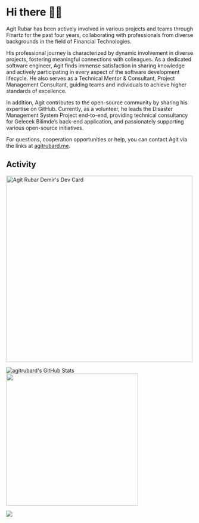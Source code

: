 # Hi there 👋🏼 

Agit Rubar has been actively involved in various projects and teams through Finartz for the past four years, collaborating with professionals from diverse backgrounds in the field of Financial Technologies.

His professional journey is characterized by dynamic involvement in diverse projects, fostering meaningful connections with colleagues. As a dedicated software engineer, Agit finds immense satisfaction in sharing knowledge and actively participating in every aspect of the software development lifecycle. He also serves as a Technical Mentor & Consultant, Project Management Consultant, guiding teams and individuals to achieve higher standards of excellence.

In addition, Agit contributes to the open-source community by sharing his expertise on GitHub. Currently, as a volunteer, he leads the Disaster Management System Project end-to-end, providing technical consultancy for Gelecek Bilimde’s back-end application, and passionately supporting various open-source initiatives.

For questions, cooperation opportunities or help, you can contact Agit via the links at <a href="https://buymeacoffee.com/n8fyqpyf6md">agitrubard.me</a>.

## **Activity**

<a href="https://app.daily.dev/agitrubard"><img align="justify" src="https://api.daily.dev/devcards/v2/Qy2bbcmdRYiU4xLUetILb.png?type=wide&r=6mt" width="500" alt="Agit Rubar Demir's Dev Card"/></a>
<p>
<img alt="agitrubard's GitHub Stats" src="https://github-readme-stats-git-masterorgs-github-readme-stats-team.vercel.app/api?username=agitrubard&include_orgs=true&show_icons=true&hide_border=true&title_color=FAC601&icon_color=FAC601&bg_color=193649&text_color=ffffff"/>
<img src="https://github-readme-stats.vercel.app/api/top-langs?username=agitrubard&show_icons=true&locale=en&hide_border=true&layout=compact&title_color=FAC601&icon_color=FAC601&bg_color=193649&text_color=ffffff" width="354"/>  
<p>
<img src="https://github-readme-streak-stats.herokuapp.com?user=agitrubard&theme=cobalt2&hide_border=true&border_radius=6&date_format=j%20M%5B%20Y%5D&card_width=852"/>
